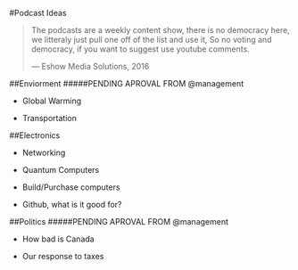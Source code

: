 #Podcast Ideas

>The podcasts are a weekly content show, there is no democracy here, we litteraly just pull one off of the list and use it, So no voting and democracy, if you want to suggest use youtube comments.
>
> — Eshow Media Solutions, 2016

##Enviorment
#####PENDING APROVAL FROM @management

  - Global Warming

  - Transportation

##Electronics

  - Networking

  - Quantum Computers

  - Build/Purchase computers

  - Github, what is it good for?

##Politics
#####PENDING APROVAL FROM @management

  - How bad is Canada

  - Our response to taxes

